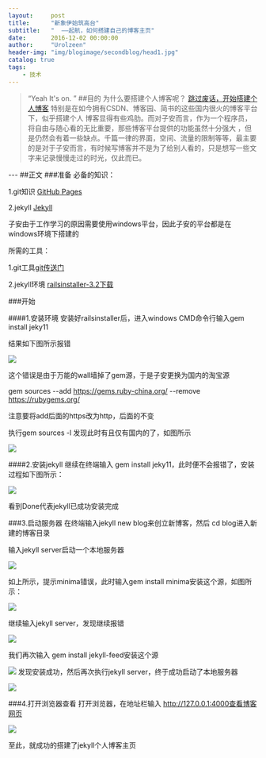 ```yaml
---
layout:     post
title:      "新象伊始筑高台"
subtitle:   "  ——起航，如何搭建自己的博客主页"
date:       2016-12-02 00:00:00
author:     "Urolzeen"
header-img: "img/blogimage/secondblog/head1.jpg"
catalog: true
tags:
    - 技术
---
```

> “Yeah It's on. ”
##目的
为什么要搭建个人博客呢？
[跳过废话，开始搭建个人博客](#build) 
特别是在如今拥有CSDN、博客园、简书的这些国内很火的博客平台下，似乎搭建个人 博客显得有些鸡肋。而对子安而言，作为一个程序员，将自由与随心看的无比重要，那些博客平台提供的功能虽然十分强大 ，但是仍然会有着一些缺点。千篇一律的界面，空间、流量的限制等等，最主要的是对于子安而言，有时候写博客并不是为了给别人看的，只是想写一些文字来记录慢慢走过的时光，仅此而已。

<p id = "build"></p>
---
##正文
###准备
必备的知识：

1.git知识  [GitHub Pages](https://pages.github.com/)
 
2.jekyll [Jekyll](http://jekyllrb.com/)


子安由于工作学习的原因需要使用windows平台，因此子安的平台都是在windows环境下搭建的

所需的工具：

1.git工具[git传送门](https://git-scm.com/downloads)

2.jekyll环境 [railsinstaller-3.2下载](http://pan.baidu.com/s/1pLKuVbH)

###开始

####1.安装环境
安装好railsinstaller后，进入windows CMD命令行输入gem install jeky11

结果如下图所示报错

![](http://i.imgur.com/OGhtyoE.png)

这个错误是由于万能的wall墙掉了gem源，于是子安更换为国内的淘宝源

gem sources --add https://gems.ruby-china.org/ --remove https://rubygems.org/

注意要将add后面的https改为http，后面的不变

执行gem sources -l 发现此时有且仅有国内的了，如图所示


![](http://i.imgur.com/xXwIbkS.png)

####2.安装jekyll
继续在终端输入 gem install jeky11，此时便不会报错了，安装过程如下图所示：

![](http://i.imgur.com/KqYAkBh.png)

看到Done代表jekyll已成功安装完成

###3.启动服务器
在终端输入jekyll new blog来创立新博客，然后 cd blog进入新建的博客目录

输入jekyll server启动一个本地服务器


![](http://i.imgur.com/oE5KZm5.png)

如上所示，提示minima错误，此时输入gem install minima安装这个源，如图所示：


![](http://i.imgur.com/wP1HGmz.png)

继续输入jekyll server，发现继续报错


![](http://i.imgur.com/gDUQVsX.png)

我们再次输入 gem install jekyll-feed安装这个源


![](http://i.imgur.com/nTVIYAh.png)
发现安装成功，然后再次执行jekyll server，终于成功启动了本地服务器


![](http://i.imgur.com/3Bbk8oc.png)

###4.打开浏览器查看
打开浏览器，在地址栏输入 http://127.0.0.1:4000查看博客网页


![](http://i.imgur.com/gO5jKQO.png)

至此，就成功的搭建了jekyll个人博客主页

